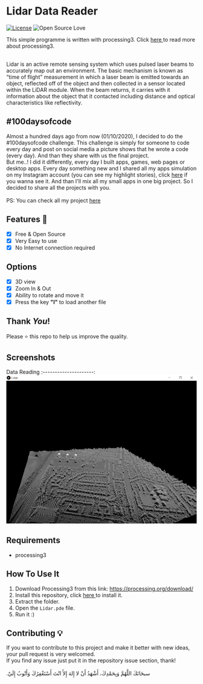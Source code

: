 # Lidar Data Reader
[![License](https://img.shields.io/badge/License-MIT-blue.svg)](LICENSE)
![Open Source Love](https://badges.frapsoft.com/os/v1/open-source.svg?v=102)

This simple programme is written with processing3.
Click <a href="https://processing.org"> here </a> to read more about processing3.<br><br>

Lidar is an active remote sensing system which uses pulsed laser beams to accurately map out an environment. The basic mechanism is known as “time of flight” measurement in which a laser beam is emitted towards an object, reflected off of the object and then collected in a sensor located within the LiDAR module. When the beam returns, it carries with it information about the object that it contacted including distance and optical characteristics like reflectivity.

## #100daysofcode
Almost a hundred days ago from now (01/10/2020), I decided to do the #100daysofcode challenge. This challenge is simply for someone to code every day and post on social media a picture shows that he wrote a code (every day). And than they share with us the final project.<br>
But me..! I did it differently, every day I built apps, games, web pages or desktop apps. Every day something new and I shared all my apps simulation on my Instagram account (you can see my highlight stories), click <a href='https://instagram.com/medyanis_hiou' target='_blank'>here</a> if you wanna see it. And than I'll mix all my small apps in one big project. So I decided to share all the projects with you.<br><br>
PS: You can check all my project <a href='http://y100daysofcode.ml' target='_blank'>here</a><br>

## Features :dart:
* [x] Free & Open Source
* [x] Very Easy to use
* [x] No Internet connection required

## Options
* [x] 3D view
* [x] Zoom In & Out
* [x] Ability to rotate and move it
* [x] Press the key **"l"** to load another file

## Thank _You_!
Please :star: this repo to help us improve the quality.

## Screenshots
Data Reading
:---------------------:
![screenshoot](screenshots/ldr.png)

## Requirements
* processing3

## How To Use It
1. Download Processing3 from this link: https://processing.org/download/
2. Install this repository, click <a href="https://github.com/mohamedyanis/random-colors/archive/master.zip"> here </a> to install it.
3. Extract the folder.
4. Open the ```Lidar.pde``` file.
5. Run it :)

## Contributing 💡
If you want to contribute to this project and make it better with new ideas, your pull request is very welcomed.<br>
If you find any issue just put it in the repository issue section, thank!<br><br>
.سبحَانَكَ اللَّهُمَّ وَبِحَمْدِكَ، أَشْهَدُ أَنْ لا إِلهَ إِلأَ انْتَ أَسْتَغْفِرُكَ وَأَتْوبُ إِلَيْ
